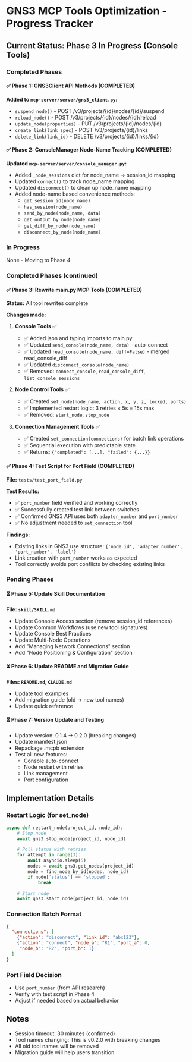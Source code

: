 # GNS3 MCP Tools Optimization - Progress Tracker

## Current Status: Phase 3 In Progress (Console Tools)

### Completed Phases

#### ✅ Phase 1: GNS3Client API Methods (COMPLETED)
**Added to `mcp-server/server/gns3_client.py`:**
- `suspend_node()` - POST /v3/projects/{id}/nodes/{id}/suspend
- `reload_node()` - POST /v3/projects/{id}/nodes/{id}/reload
- `update_node(properties)` - PUT /v3/projects/{id}/nodes/{id}
- `create_link(link_spec)` - POST /v3/projects/{id}/links
- `delete_link(link_id)` - DELETE /v3/projects/{id}/links/{id}

#### ✅ Phase 2: ConsoleManager Node-Name Tracking (COMPLETED)
**Updated `mcp-server/server/console_manager.py`:**
- Added `_node_sessions` dict for node_name → session_id mapping
- Updated `connect()` to track node_name mapping
- Updated `disconnect()` to clean up node_name mapping
- Added node-name based convenience methods:
  - `get_session_id(node_name)`
  - `has_session(node_name)`
  - `send_by_node(node_name, data)`
  - `get_output_by_node(node_name)`
  - `get_diff_by_node(node_name)`
  - `disconnect_by_node(node_name)`

### In Progress

None - Moving to Phase 4

### Completed Phases (continued)

#### ✅ Phase 3: Rewrite main.py MCP Tools (COMPLETED)
**Status:** All tool rewrites complete

**Changes made:**

1. **Console Tools** ✅
   - ✅ Added json and typing imports to main.py
   - ✅ Updated `send_console(node_name, data)` - auto-connect
   - ✅ Updated `read_console(node_name, diff=False)` - merged read_console_diff
   - ✅ Updated `disconnect_console(node_name)`
   - ✅ Removed: `connect_console`, `read_console_diff`, `list_console_sessions`

2. **Node Control Tools** ✅
   - ✅ Created `set_node(node_name, action, x, y, z, locked, ports)`
   - ✅ Implemented restart logic: 3 retries × 5s = 15s max
   - ✅ Removed: `start_node`, `stop_node`

3. **Connection Management Tools** ✅
   - ✅ Created `set_connection(connections)` for batch link operations
   - ✅ Sequential execution with predictable state
   - ✅ Returns: `{"completed": [...], "failed": {...}}`

#### ✅ Phase 4: Test Script for Port Field (COMPLETED)
**File:** `tests/test_port_field.py`

**Test Results:**
- ✅ `port_number` field verified and working correctly
- ✅ Successfully created test link between switches
- ✅ Confirmed GNS3 API uses both `adapter_number` and `port_number`
- ✅ No adjustment needed to `set_connection` tool

**Findings:**
- Existing links in GNS3 use structure: `{'node_id', 'adapter_number', 'port_number', 'label'}`
- Link creation with `port_number` works as expected
- Tool correctly avoids port conflicts by checking existing links

### Pending Phases

#### ⏳ Phase 5: Update Skill Documentation
**File: `skill/SKILL.md`**
- Update Console Access section (remove session_id references)
- Update Common Workflows (use new tool signatures)
- Update Console Best Practices
- Update Multi-Node Operations
- Add "Managing Network Connections" section
- Add "Node Positioning & Configuration" section

#### ⏳ Phase 6: Update README and Migration Guide
**Files: `README.md`, `CLAUDE.md`**
- Update tool examples
- Add migration guide (old → new tool names)
- Update quick reference

#### ⏳ Phase 7: Version Update and Testing
- Update version: 0.1.4 → 0.2.0 (breaking changes)
- Update manifest.json
- Repackage .mcpb extension
- Test all new features:
  - Console auto-connect
  - Node restart with retries
  - Link management
  - Port configuration

## Implementation Details

### Restart Logic (for set_node)
```python
async def restart_node(project_id, node_id):
    # Stop node
    await gns3.stop_node(project_id, node_id)

    # Poll status with retries
    for attempt in range(3):
        await asyncio.sleep(5)
        nodes = await gns3.get_nodes(project_id)
        node = find_node_by_id(nodes, node_id)
        if node['status'] == 'stopped':
            break

    # Start node
    await gns3.start_node(project_id, node_id)
```

### Connection Batch Format
```json
{
  "connections": [
    {"action": "disconnect", "link_id": "abc123"},
    {"action": "connect", "node_a": "R1", "port_a": 0,
     "node_b": "R2", "port_b": 1}
  ]
}
```

### Port Field Decision
- Use `port_number` (from API research)
- Verify with test script in Phase 4
- Adjust if needed based on actual behavior

## Notes
- Session timeout: 30 minutes (confirmed)
- Tool names changing: This is v0.2.0 with breaking changes
- All old tool names will be removed
- Migration guide will help users transition
